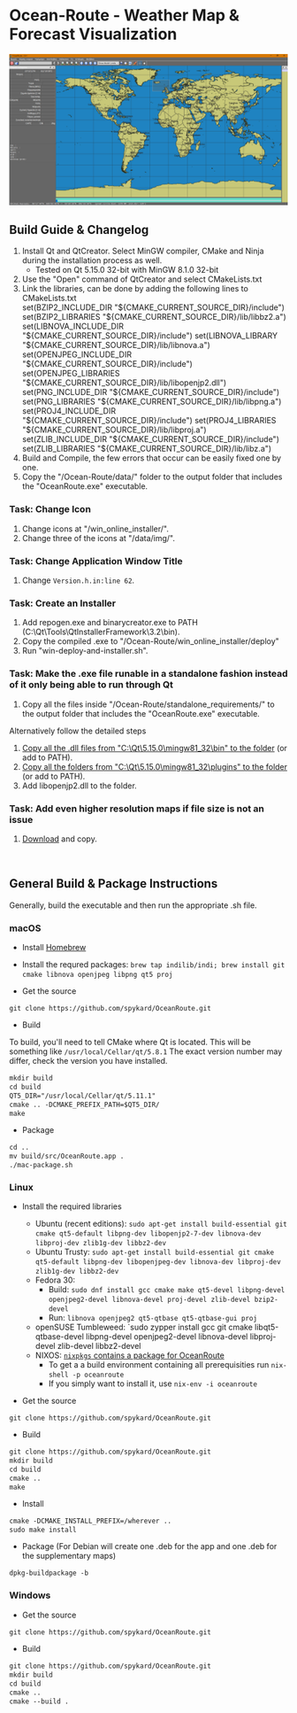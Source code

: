 # Ocean-Route - Weather Map & Forecast Visualization

![alt text](Example.PNG "Example of Execution")

## Build Guide & Changelog

1. Install Qt and QtCreator. Select MinGW compiler, CMake and Ninja during the installation process as well.  
	- Tested on Qt 5.15.0 32-bit with MinGW 8.1.0 32-bit
2. Use the "Open" command of QtCreator and select CMakeLists.txt  
3. Link the libraries, can be done by adding the following lines to CMakeLists.txt  
 set(BZIP2_INCLUDE_DIR "${CMAKE_CURRENT_SOURCE_DIR}/include")  
 set(BZIP2_LIBRARIES "${CMAKE_CURRENT_SOURCE_DIR}/lib/libbz2.a")  
 set(LIBNOVA_INCLUDE_DIR "${CMAKE_CURRENT_SOURCE_DIR}/include")  
 set(LIBNOVA_LIBRARY "${CMAKE_CURRENT_SOURCE_DIR}/lib/libnova.a")  
 set(OPENJPEG_INCLUDE_DIR "${CMAKE_CURRENT_SOURCE_DIR}/include")  
 set(OPENJPEG_LIBRARIES "${CMAKE_CURRENT_SOURCE_DIR}/lib/libopenjp2.dll")  
 set(PNG_INCLUDE_DIR "${CMAKE_CURRENT_SOURCE_DIR}/include")  
 set(PNG_LIBRARIES "${CMAKE_CURRENT_SOURCE_DIR}/lib/libpng.a")  
 set(PROJ4_INCLUDE_DIR "${CMAKE_CURRENT_SOURCE_DIR}/include")  
 set(PROJ4_LIBRARIES "${CMAKE_CURRENT_SOURCE_DIR}/lib/libproj.a")  
 set(ZLIB_INCLUDE_DIR "${CMAKE_CURRENT_SOURCE_DIR}/include")  
 set(ZLIB_LIBRARIES "${CMAKE_CURRENT_SOURCE_DIR}/lib/libz.a")  
4. Build and Compile, the few errors that occur can be easily fixed one by one.  
5. Copy the "/Ocean-Route/data/" folder to the output folder that includes the "OceanRoute.exe" executable.

### Task: Change Icon

1. Change icons at "/win_online_installer/".
2. Change three of the icons at "/data/img/".

### Task: Change Application Window Title

1. Change `Version.h.in:line 62`.

### Task: Create an Installer

1. Add repogen.exe and binarycreator.exe to PATH (C:\Qt\Tools\QtInstallerFramework\3.2\bin).
2. Copy the compiled .exe to "/Ocean-Route/win_online_installer/deploy"
3. Run "win-deploy-and-installer.sh".

### Task: Make the .exe file runable in a standalone fashion instead of it only being able to run through Qt

1. Copy all the files inside "/Ocean-Route/standalone_requirements/" to the output folder that includes the "OceanRoute.exe" executable.  

Alternatively follow the detailed steps

1. [Copy all the .dll files from "C:\Qt\5.15.0\mingw81_32\bin" to the folder](https://wiki.qt.io/Deploy_an_Application_on_Windows) (or add to PATH).
2. [Copy all the folders from "C:\Qt\5.15.0\mingw81_32\plugins" to the folder](https://wiki.qt.io/Deploy_an_Application_on_Windows) (or add to PATH).
3. Add libopenjp2.dll to the folder.

### Task: Add even higher resolution maps if file size is not an issue

1. [Download](https://github.com/opengribs/XyGrib/releases/download/v1.1.1/XyGrib___High_Resolution_Maps.tar.gz) and copy.

<br/>

## General Build & Package Instructions

Generally, build the executable and then run the appropriate .sh file.

### macOS

- Install [Homebrew](https://brew.sh)
- Install the requred packages: `brew tap indilib/indi; brew install git cmake libnova openjpeg libpng qt5 proj`

- Get the source

```
git clone https://github.com/spykard/OceanRoute.git
```

- Build

To build, you'll need to tell CMake where Qt is located. This will be something like ```/usr/local/Cellar/qt/5.8.1``` The exact version number may differ, check the version you have installed.

```
mkdir build
cd build
QT5_DIR="/usr/local/Cellar/qt/5.11.1"
cmake .. -DCMAKE_PREFIX_PATH=$QT5_DIR/
make
```

- Package

```
cd ..
mv build/src/OceanRoute.app .
./mac-package.sh
```

### Linux

- Install the required libraries
  - Ubuntu (recent editions): `sudo apt-get install build-essential git cmake qt5-default libpng-dev libopenjp2-7-dev libnova-dev libproj-dev zlib1g-dev libbz2-dev`
  - Ubuntu Trusty: `sudo apt-get install build-essential git cmake qt5-default libpng-dev libopenjpeg-dev libnova-dev libproj-dev zlib1g-dev libbz2-dev`
  - Fedora 30:
    - Build: `sudo dnf install gcc cmake make qt5-devel libpng-devel openjpeg2-devel libnova-devel proj-devel zlib-devel bzip2-devel`
    - Run: `libnova openjpeg2 qt5-qtbase qt5-qtbase-gui proj`
  - openSUSE Tumbleweed: `sudo zypper install gcc git cmake libqt5-qtbase-devel libpng-devel openjpeg2-devel libnova-devel libproj-devel zlib-devel libbz2-devel
  - NIXOS: [`nixpkgs` contains a package for OceanRoute](https://github.com/NixOS/nixpkgs/tree/master/pkgs/applications/misc/oceanroute)
    - To get a a build environment containing all prerequisities run `nix-shell -p oceanroute`
    - If you simply want to install it, use `nix-env -i oceanroute`

- Get the source

```
git clone https://github.com/spykard/OceanRoute.git
```

- Build

```
git clone https://github.com/spykard/OceanRoute.git
mkdir build
cd build
cmake ..
make
```

- Install

```
cmake -DCMAKE_INSTALL_PREFIX=/wherever ..
sudo make install
```

- Package (For Debian will create one .deb for the app and one .deb for the supplementary maps)

```
dpkg-buildpackage -b
```

### Windows

- Get the source

```
git clone https://github.com/spykard/OceanRoute.git
```

- Build

```
git clone https://github.com/spykard/OceanRoute.git
mkdir build
cd build
cmake ..
cmake --build .
```
